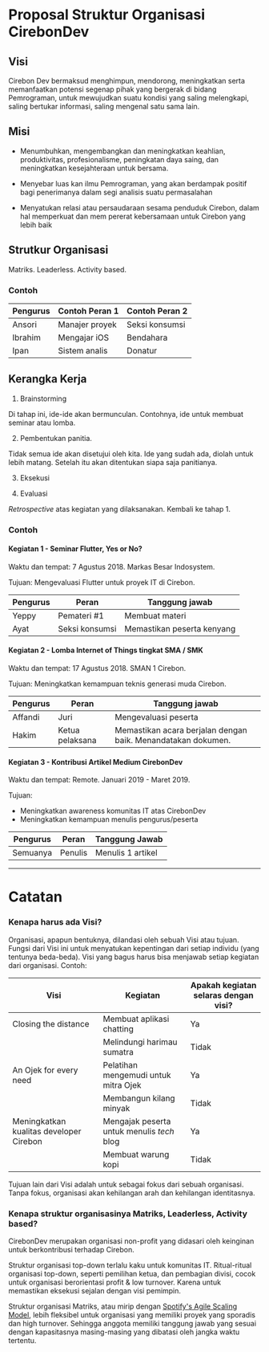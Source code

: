 # Proposal Struktur Organisasi CirebonDev

## Visi

Cirebon Dev bermaksud menghimpun, mendorong, meningkatkan serta
memanfaatkan potensi segenap pihak yang bergerak di bidang Pemrograman, untuk
mewujudkan suatu kondisi yang saling melengkapi, saling bertukar informasi,
saling mengenal satu sama lain.

## Misi

- Menumbuhkan, mengembangkan dan meningkatkan keahlian, produktivitas, profesionalisme, peningkatan daya saing, dan meningkatkan kesejahteraan untuk bersama.

- Menyebar luas kan ilmu Pemrograman, yang akan berdampak positif bagi penerimanya dalam segi analisis suatu permasalahan

- Menyatukan relasi atau persaudaraan sesama penduduk Cirebon, dalam hal memperkuat dan mem pererat kebersamaan untuk Cirebon yang lebih baik


## Strutkur Organisasi

Matriks. Leaderless. Activity based.

### Contoh

| Pengurus | Contoh Peran 1 | Contoh Peran 2 |
| -------- | -------------- | -------------- |
| Ansori   | Manajer proyek | Seksi konsumsi |
| Ibrahim  | Mengajar iOS   | Bendahara      |
| Ipan     | Sistem analis  | Donatur        |

## Kerangka Kerja

1. Brainstorming

Di tahap ini, ide-ide akan bermunculan. Contohnya, ide untuk membuat seminar atau lomba.

2. Pembentukan panitia.

Tidak semua ide akan disetujui oleh kita. Ide yang sudah ada, diolah untuk lebih matang. Setelah itu akan ditentukan siapa saja panitianya.

3. Eksekusi

4. Evaluasi

*Retrospective* atas kegiatan yang dilaksanakan. Kembali ke tahap 1.


### Contoh
#### Kegiatan 1 - Seminar Flutter, Yes or No?

Waktu dan tempat: 7 Agustus 2018. Markas Besar Indosystem.

Tujuan: Mengevaluasi Flutter untuk proyek IT di Cirebon.

| Pengurus | Peran          | Tanggung jawab |
| -------- | -------------- | -------------- |
| Yeppy    | Pemateri #1    |Membuat materi|
| Ayat     | Seksi konsumsi |Memastikan peserta kenyang|

#### Kegiatan 2 - Lomba Internet of Things tingkat SMA / SMK

Waktu dan tempat: 17 Agustus 2018. SMAN 1 Cirebon.

Tujuan: Meningkatkan kemampuan teknis generasi muda Cirebon.

| Pengurus | Peran | Tanggung jawab |
| -------- | ---------------------- | ---------------------- |
| Affandi  | Juri                   |Mengevaluasi peserta|
| Hakim    | Ketua pelaksana        |Memastikan acara berjalan dengan baik. Menandatakan dokumen.|

#### Kegiatan 3 - Kontribusi Artikel Medium CirebonDev

Waktu dan tempat: Remote. Januari 2019 - Maret 2019.

Tujuan: 

- Meningkatkan awareness komunitas IT atas CirebonDev
- Meningkatkan kemampuan menulis pengurus/peserta

| Pengurus | Peran   | Tanggung Jawab    |
| -------- | ------- | ----------------- |
| Semuanya | Penulis | Menulis 1 artikel |

------





# Catatan

### Kenapa harus ada Visi?

Organisasi, apapun bentuknya, dilandasi oleh sebuah Visi atau tujuan. Fungsi dari Visi ini untuk menyatukan kepentingan dari setiap individu (yang tentunya beda-beda). Visi yang bagus harus bisa menjawab setiap kegiatan dari organisasi. Contoh:

| Visi                 | Kegiatan                  | Apakah kegiatan selaras dengan visi? |
| -------------------- | ------------------------- | -------------------- |
| Closing the distance | Membuat aplikasi chatting |Ya|
|  | Melindungi harimau sumatra |Tidak|
| An Ojek for every need | Pelatihan mengemudi untuk mitra Ojek |Ya|
|  | Membangun kilang minyak |Tidak|
| Meningkatkan kualitas developer Cirebon | Mengajak peserta untuk menulis *tech* blog |Ya|
|  | Membuat warung kopi |Tidak|

Tujuan lain dari Visi adalah untuk sebagai fokus dari sebuah organisasi. Tanpa fokus, organisasi akan kehilangan arah dan kehilangan identitasnya.

### Kenapa struktur organisasinya Matriks, Leaderless, Activity based?

CirebonDev merupakan organisasi non-profit yang didasari oleh keinginan untuk berkontribusi terhadap Cirebon. 

Struktur organisasi top-down terlalu kaku untuk komunitas IT. Ritual-ritual organisasi top-down, seperti pemilihan ketua, dan pembagian divisi, cocok untuk organisasi berorientasi profit & low turnover. Karena untuk memastikan eksekusi sejalan dengan visi pemimpin.

Struktur organisasi Matriks, atau mirip dengan [Spotify's Agile Scaling Model](https://labs.spotify.com/2014/03/27/spotify-engineering-culture-part-1/), lebih fleksibel untuk organisasi yang memiliki proyek yang sporadis dan high turnover.  Sehingga anggota memiliki tanggung jawab yang sesuai dengan kapasitasnya masing-masing yang dibatasi oleh jangka waktu tertentu.
